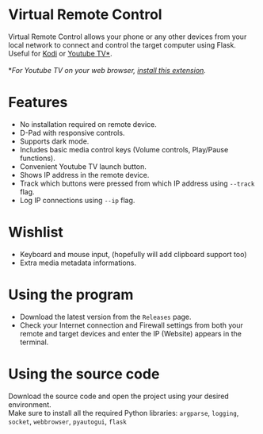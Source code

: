 # Virtual Remote Control
Virtual Remote Control allows your phone or any other devices from your local network to connect and control the target computer using Flask.\
Useful for [Kodi](https://kodi.tv/) or [Youtube TV*](https://www.youtube.com/tv).\
\
**For Youtube TV on your web browser, [install this extension](https://chrome.google.com/webstore/detail/youtube-for-tv-4k/pdpkefmdjkgijhnhjkblpielhiikadbb).*

# Features
- No installation required on remote device.
- D-Pad with responsive controls.
- Supports dark mode.
- Includes basic media control keys (Volume controls, Play/Pause functions).
- Convenient Youtube TV launch button.
- Shows IP address in the remote device.
- Track which buttons were pressed from which IP address using ``--track`` flag.
- Log IP connections using ``--ip`` flag.


# Wishlist
- Keyboard and mouse input, (hopefully will add clipboard support too)
- Extra media metadata informations.

# Using the program
- Download the latest version from the ``Releases`` page.
- Check your Internet connection and Firewall settings from both your remote and target devices and enter the IP (Website) appears in the terminal.


# Using the source code
Download the source code and open the project using your desired environment.\
Make sure to install all the required Python libraries:
``argparse``, ``logging``, ``socket``, ``webbrowser``, ``pyautogui``, ``flask``
